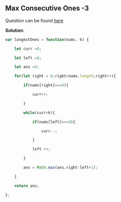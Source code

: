 ## Max Consecutive Ones -3

Question can be found [here](https://leetcode.com/problems/max-consecutive-ones-iii/description/)

**Solution**:

```js
var longestOnes = function(nums, k) {

    let curr =0;

    let left =0;

    let ans =0;

    for(let right = 0;right<nums.length;right++){

        if(nums[right]===0){

            curr++;

        }

        while(curr>k){

            if(nums[left]===0){

                curr--;

            }

            left ++;

        }

        ans = Math.max(ans,right-left+1);

    }

    return ans;

};
```

